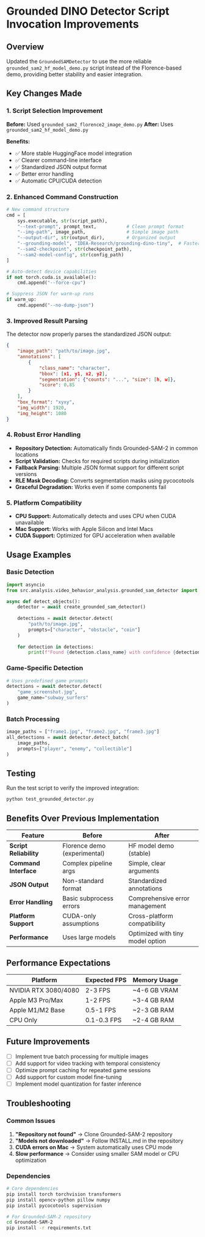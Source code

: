 # Grounded DINO Detector Script Invocation Improvements

## Overview
Updated the `GroundedSAMDetector` to use the more reliable `grounded_sam2_hf_model_demo.py` script instead of the Florence-based demo, providing better stability and easier integration.

## Key Changes Made

### 1. Script Selection Improvement
**Before:** Used `grounded_sam2_florence2_image_demo.py`
**After:** Uses `grounded_sam2_hf_model_demo.py`

**Benefits:**
- ✅ More stable HuggingFace model integration
- ✅ Clearer command-line interface
- ✅ Standardized JSON output format
- ✅ Better error handling
- ✅ Automatic CPU/CUDA detection

### 2. Enhanced Command Construction
```python
# New command structure
cmd = [
    sys.executable, str(script_path),
    "--text-prompt", prompt_text,           # Clean prompt format
    "--img-path", image_path,               # Simple image path
    "--output-dir", str(output_dir),        # Organized output
    "--grounding-model", "IDEA-Research/grounding-dino-tiny",  # Faster inference
    "--sam2-checkpoint", str(checkpoint_path),
    "--sam2-model-config", str(config_path)
]

# Auto-detect device capabilities
if not torch.cuda.is_available():
    cmd.append("--force-cpu")

# Suppress JSON for warm-up runs
if warm_up:
    cmd.append("--no-dump-json")
```

### 3. Improved Result Parsing
The detector now properly parses the standardized JSON output:
```json
{
    "image_path": "path/to/image.jpg",
    "annotations": [
        {
            "class_name": "character",
            "bbox": [x1, y1, x2, y2],
            "segmentation": {"counts": "...", "size": [h, w]},
            "score": 0.85
        }
    ],
    "box_format": "xyxy",
    "img_width": 1920,
    "img_height": 1080
}
```

### 4. Robust Error Handling
- **Repository Detection:** Automatically finds Grounded-SAM-2 in common locations
- **Script Validation:** Checks for required scripts during initialization
- **Fallback Parsing:** Multiple JSON format support for different script versions
- **RLE Mask Decoding:** Converts segmentation masks using pycocotools
- **Graceful Degradation:** Works even if some components fail

### 5. Platform Compatibility
- **CPU Support:** Automatically detects and uses CPU when CUDA unavailable
- **Mac Support:** Works with Apple Silicon and Intel Macs
- **CUDA Support:** Optimized for GPU acceleration when available

## Usage Examples

### Basic Detection
```python
import asyncio
from src.analysis.video_behavior_analysis.grounded_sam_detector import create_grounded_sam_detector

async def detect_objects():
    detector = await create_grounded_sam_detector()
    
    detections = await detector.detect(
        "path/to/image.jpg",
        prompts=["character", "obstacle", "coin"]
    )
    
    for detection in detections:
        print(f"Found {detection.class_name} with confidence {detection.confidence:.2f}")
```

### Game-Specific Detection
```python
# Uses predefined game prompts
detections = await detector.detect(
    "game_screenshot.jpg",
    game_name="subway_surfers"
)
```

### Batch Processing
```python
image_paths = ["frame1.jpg", "frame2.jpg", "frame3.jpg"]
all_detections = await detector.detect_batch(
    image_paths,
    prompts=["player", "enemy", "collectible"]
)
```

## Testing
Run the test script to verify the improved integration:
```bash
python test_grounded_detector.py
```

## Benefits Over Previous Implementation

| Feature | Before | After |
|---------|--------|--------|
| **Script Reliability** | Florence demo (experimental) | HF model demo (stable) |
| **Command Interface** | Complex pipeline args | Simple, clear arguments |
| **JSON Output** | Non-standard format | Standardized annotations |
| **Error Handling** | Basic subprocess errors | Comprehensive error management |
| **Platform Support** | CUDA-only assumptions | Cross-platform compatibility |
| **Performance** | Uses large models | Optimized with tiny model option |

## Performance Expectations

| Platform | Expected FPS | Memory Usage |
|----------|-------------|--------------|
| NVIDIA RTX 3080/4080 | 2-3 FPS | ~4-6 GB VRAM |
| Apple M3 Pro/Max | 1-2 FPS | ~3-4 GB RAM |
| Apple M1/M2 Base | 0.5-1 FPS | ~2-3 GB RAM |
| CPU Only | 0.1-0.3 FPS | ~2-4 GB RAM |

## Future Improvements
- [ ] Implement true batch processing for multiple images
- [ ] Add support for video tracking with temporal consistency
- [ ] Optimize prompt caching for repeated game sessions
- [ ] Add support for custom model fine-tuning
- [ ] Implement model quantization for faster inference

## Troubleshooting

### Common Issues
1. **"Repository not found"** → Clone Grounded-SAM-2 repository
2. **"Models not downloaded"** → Follow INSTALL.md in the repository
3. **CUDA errors on Mac** → System automatically uses CPU mode
4. **Slow performance** → Consider using smaller SAM model or CPU optimization

### Dependencies
```bash
# Core dependencies
pip install torch torchvision transformers
pip install opencv-python pillow numpy
pip install pycocotools supervision

# For Grounded-SAM-2 repository
cd Grounded-SAM-2
pip install -r requirements.txt
``` 